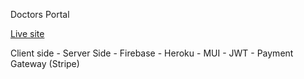 Doctors Portal

[Live site](https://doctors-portal-4f993.web.app/)

Client side - Server Side - Firebase - Heroku - MUI - JWT - Payment Gateway (Stripe)
